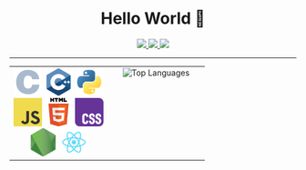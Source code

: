<h1 align="center">Hello World 👋</h1>

<!-- Social centré -->
<p align="center">
  <a href="mailto:TON_EMAIL">
    <img src="https://img.shields.io/badge/Email-D14836?style=for-the-badge&logo=gmail&logoColor=white" />
  </a>
  <a href="https://discord.com/users/TON_DISCORD_ID">
    <img src="https://img.shields.io/badge/Discord-5865F2?style=for-the-badge&logo=discord&logoColor=white" />
  </a>
  <a href="https://linkedin.com/in/anmassy">
    <img src="https://img.shields.io/badge/LinkedIn-0077B5?style=for-the-badge&logo=linkedin&logoColor=white" />
  </a>
</p>

---

<table>
<tr>
  <!-- Colonne gauche : logos sur 3 lignes -->
  <td valign="top" width="50%" align="center">
    <!-- Ligne 1 -->
    <img src="https://raw.githubusercontent.com/github/explore/main/topics/c/c.png" alt="C" width="50" />
    <img src="https://raw.githubusercontent.com/github/explore/main/topics/cpp/cpp.png" alt="C++" width="50" />
    <img src="https://raw.githubusercontent.com/github/explore/main/topics/python/python.png" alt="Python" width="50" /><br>
    <!-- Ligne 2 -->
    <img src="https://raw.githubusercontent.com/github/explore/main/topics/javascript/javascript.png" alt="JavaScript" width="50" />
    <img src="https://raw.githubusercontent.com/github/explore/main/topics/html/html.png" alt="HTML" width="50" />
    <img src="https://raw.githubusercontent.com/github/explore/main/topics/css/css.png" alt="CSS" width="50" /><br>
    <!-- Ligne 3 -->
    <img src="https://raw.githubusercontent.com/github/explore/main/topics/nodejs/nodejs.png" alt="Node.js" width="50" />
    <img src="https://raw.githubusercontent.com/github/explore/main/topics/react/react.png" alt="React" width="50" />
  </td>

  <!-- Colonne droite : Top Langs -->
  <td valign="top" width="50%" align="center">
    <img src="https://github-readme-stats.vercel.app/api/top-langs/?username=anmassy&layout=compact&theme=tokyonight&hide_border=true" alt="Top Languages" />
  </td>
</tr>
</table>
